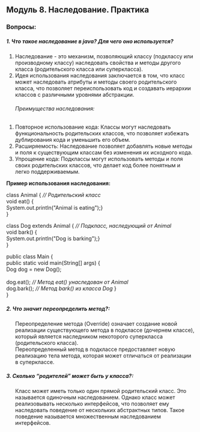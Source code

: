 <h2> Модуль 8. Наследование. Практика </h2>
<h3> Вопросы:  </h3> 
<h5> 1. Что такое наследование в java? Для чего оно используется? </h5>
<ol>
<li> Наследование - это механизм, позволяющий классу (подклассу или производному классу) наследовать свойства и методы другого класса (родительского класса или суперкласса). </li>
<li> Идея использования наследования заключается в том, что класс может наследовать атрибуты и методы своего родительского класса, что позволяет переиспользовать код и создавать иерархии классов с различными уровнями абстракции.  </li>
<h6> Преимущества наследования:</h6>
</ol>
<ol>
<li>Повторное использование кода: Классы могут наследовать функциональность родительских классов, что позволяет избежать дублирования кода и уменьшить его объем.</li>
<li>Расширяемость: Наследование позволяет добавлять новые методы и поля к существующим классам без изменения их исходного кода.</li>
<li>Упрощение кода: Подклассы могут использовать методы и поля своих родительских классов, что делает код более понятным и легко поддерживаемым.</li>
</ol>
<strong> Пример использования наследования: </strong><br>

class Animal {  <em> // Родительский класс </em> <br>
    void eat() {<br>
        System.out.println("Animal is eating");}<br>
}<br>

class Dog extends Animal { <em> // Подкласс, наследующий от Animal </em> <br>
     void bark() {<br>
        System.out.println("Dog is barking");}<br>
}<br>

public class Main {<br>
public static void main(String[] args) {<br>
     Dog dog = new Dog();<br>
<br>
     dog.eat(); <em> // Метод eat() унаследован от Animal </em> <br>
     dog.bark(); <em> // Метод bark() из класса Dog </em> } <br>
}<br>

<h5> 2. Что значит переопределить метод?: </h5>
<ol> Переопределение метода (Override) означает создание новой реализации существующего метода в подклассе (дочернем классе), который является наследником некоторого суперкласса (родительского класса).<br>
 Переопределенный метод в подклассе предоставляет новую реализацию тела метода, которая может отличаться от реализации в суперклассе.</ol>

<h5> 3. Сколько “родителей” может быть у класса?: </h5>
<ol> Класс может иметь только один прямой родительский класс. Это называется одиночным наследованием. Однако класс может реализовывать несколько интерфейсов, что позволяет ему наследовать поведение от нескольких абстрактных типов. Такое поведение называется множественным наследованием интерфейсов. </ol>